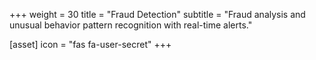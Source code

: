 +++
weight = 30
title = "Fraud Detection"
subtitle = "Fraud analysis and unusual behavior pattern recognition with real-time alerts."


[asset]
    icon = "fas fa-user-secret"
+++
